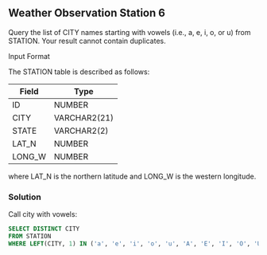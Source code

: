 ## Weather Observation Station 6

Query the list of CITY names starting with vowels (i.e., a, e, i, o, or u) from STATION. Your result cannot contain duplicates.

Input Format

The STATION table is described as follows:

<table><thead>
<tr>
<th>Field</th>
<th>Type</th>
</tr></thead>
<tbody>
<tr>
<td>ID</td>
<td>NUMBER</td>
</tr>
<tr>
<td>CITY</td>
<td>VARCHAR2(21)</td>
</tr>
<tr>
<td>STATE</td>
<td>VARCHAR2(2)</td>
</tr>
<tr>
<td>LAT_N</td>
<td>NUMBER</td>
</tr>
<tr>
<td>LONG_W</td>
<td>NUMBER</td>
</tr>
</tbody>
</table>

where LAT_N is the northern latitude and LONG_W is the western longitude.

### Solution
Call city with vowels:

```sql
SELECT DISTINCT CITY
FROM STATION
WHERE LEFT(CITY, 1) IN ('a', 'e', 'i', 'o', 'u', 'A', 'E', 'I', 'O', 'U');
```